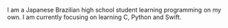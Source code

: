 I am a Japanese Brazilian high school student learning programming on my own.
I am currently focusing on learning C, Python and Swift.
